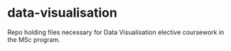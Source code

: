 # data-visualisation
Repo holding files necessary for Data Visualisation elective coursework in the MSc program.
